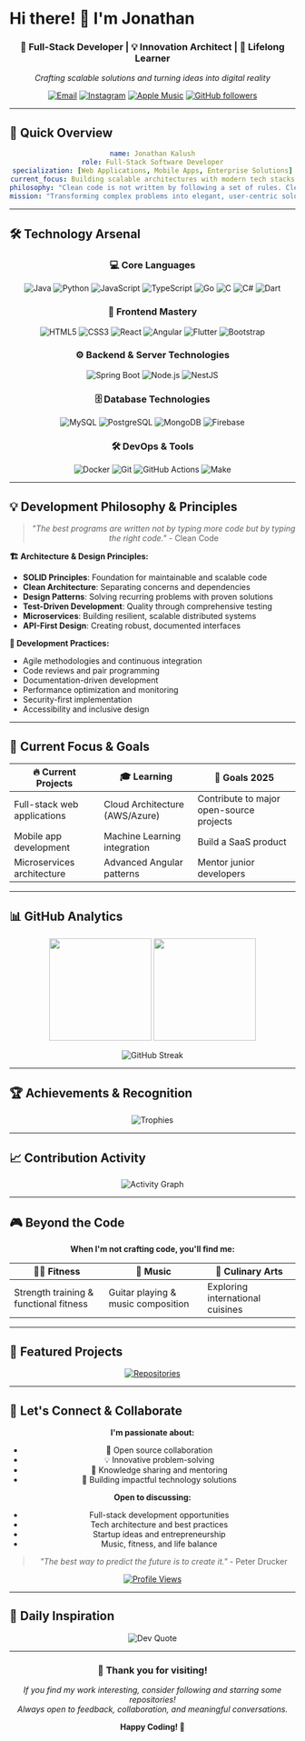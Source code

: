 # Hi there! 👋 I'm Jonathan

<div align="center">
  
  ### 🚀 Full-Stack Developer | 💡 Innovation Architect | 🌱 Lifelong Learner
  
  *Crafting scalable solutions and turning ideas into digital reality*
  
  [![Email](https://img.shields.io/badge/Email-jonathan.kalush%40gmail.com-red?style=for-the-badge&logo=gmail&logoColor=white)](mailto:jonathan.kalush@gmail.com)
  [![Instagram](https://img.shields.io/badge/Instagram-jonathan__kalush-E4405F?style=for-the-badge&logo=instagram&logoColor=white)](https://www.instagram.com/jonathan_kalush)
  [![Apple Music](https://img.shields.io/badge/Apple_Music-jonathan__kalush-FA243C?style=for-the-badge&logo=apple-music&logoColor=white)](https://music.apple.com/profile/jonathan_kalush)
  [![GitHub followers](https://img.shields.io/github/followers/kalush666?style=for-the-badge&logo=github)](https://github.com/kalush666)
  
</div>

---

## 🚀 Quick Overview

<div align="center">

```yaml
name: Jonathan Kalush
role: Full-Stack Software Developer
specialization: [Web Applications, Mobile Apps, Enterprise Solutions]
current_focus: Building scalable architectures with modern tech stacks
philosophy: "Clean code is not written by following a set of rules. Clean code is written by programmers who care."
mission: "Transforming complex problems into elegant, user-centric solutions"
```

</div>

---

## 🛠️ Technology Arsenal

<div align="center">

### 💻 Core Languages
![Java](https://img.shields.io/badge/Java-ED8B00?style=for-the-badge&logo=openjdk&logoColor=white)
![Python](https://img.shields.io/badge/Python-3776AB?style=for-the-badge&logo=python&logoColor=white)
![JavaScript](https://img.shields.io/badge/JavaScript-F7DF1E?style=for-the-badge&logo=javascript&logoColor=black)
![TypeScript](https://img.shields.io/badge/TypeScript-3178C6?style=for-the-badge&logo=typescript&logoColor=white)
![Go](https://img.shields.io/badge/Go-00ADD8?style=for-the-badge&logo=go&logoColor=white)
![C](https://img.shields.io/badge/C-00599C?style=for-the-badge&logo=c&logoColor=white)
![C#](https://img.shields.io/badge/C%23-239120?style=for-the-badge&logo=c-sharp&logoColor=white)
![Dart](https://img.shields.io/badge/Dart-0175C2?style=for-the-badge&logo=dart&logoColor=white)

### 🎨 Frontend Mastery
![HTML5](https://img.shields.io/badge/HTML5-E34F26?style=for-the-badge&logo=html5&logoColor=white)
![CSS3](https://img.shields.io/badge/CSS3-1572B6?style=for-the-badge&logo=css3&logoColor=white)
![React](https://img.shields.io/badge/React-20232A?style=for-the-badge&logo=react&logoColor=61DAFB)
![Angular](https://img.shields.io/badge/Angular-DD0031?style=for-the-badge&logo=angular&logoColor=white)
![Flutter](https://img.shields.io/badge/Flutter-02569B?style=for-the-badge&logo=flutter&logoColor=white)
![Bootstrap](https://img.shields.io/badge/Bootstrap-563D7C?style=for-the-badge&logo=bootstrap&logoColor=white)

### ⚙️ Backend & Server Technologies
![Spring Boot](https://img.shields.io/badge/Spring_Boot-6DB33F?style=for-the-badge&logo=spring-boot&logoColor=white)
![Node.js](https://img.shields.io/badge/Node.js-43853D?style=for-the-badge&logo=node.js&logoColor=white)
![NestJS](https://img.shields.io/badge/NestJS-E0234E?style=for-the-badge&logo=nestjs&logoColor=white)

### 🗄️ Database Technologies
![MySQL](https://img.shields.io/badge/MySQL-4479A1?style=for-the-badge&logo=mysql&logoColor=white)
![PostgreSQL](https://img.shields.io/badge/PostgreSQL-316192?style=for-the-badge&logo=postgresql&logoColor=white)
![MongoDB](https://img.shields.io/badge/MongoDB-4EA94B?style=for-the-badge&logo=mongodb&logoColor=white)
![Firebase](https://img.shields.io/badge/Firebase-FFCA28?style=for-the-badge&logo=firebase&logoColor=black)

### 🛠️ DevOps & Tools
![Docker](https://img.shields.io/badge/Docker-2496ED?style=for-the-badge&logo=docker&logoColor=white)
![Git](https://img.shields.io/badge/Git-F05032?style=for-the-badge&logo=git&logoColor=white)
![GitHub Actions](https://img.shields.io/badge/GitHub_Actions-2088FF?style=for-the-badge&logo=github-actions&logoColor=white)
![Make](https://img.shields.io/badge/Make-427819?style=for-the-badge&logo=gnu&logoColor=white)

</div>

---

## 💡 Development Philosophy & Principles

<div align="center">

> *"The best programs are written not by typing more code but by typing the right code."* - Clean Code

</div>

**🏗️ Architecture & Design Principles:**
- **SOLID Principles**: Foundation for maintainable and scalable code
- **Clean Architecture**: Separating concerns and dependencies
- **Design Patterns**: Solving recurring problems with proven solutions
- **Test-Driven Development**: Quality through comprehensive testing
- **Microservices**: Building resilient, scalable distributed systems
- **API-First Design**: Creating robust, documented interfaces

**🔄 Development Practices:**
- Agile methodologies and continuous integration
- Code reviews and pair programming
- Documentation-driven development
- Performance optimization and monitoring
- Security-first implementation
- Accessibility and inclusive design

---

## 🎯 Current Focus & Goals

<div align="center">

| 🔥 Current Projects | 🎓 Learning | 🚀 Goals 2025 |
|-------------------|-------------|----------------|
| Full-stack web applications | Cloud Architecture (AWS/Azure) | Contribute to major open-source projects |
| Mobile app development | Machine Learning integration | Build a SaaS product |
| Microservices architecture | Advanced Angular patterns | Mentor junior developers |

</div>

---

## 📊 GitHub Analytics

<div align="center">
  
  <img height="180em" src="https://github-readme-stats.vercel.app/api?username=kalush666&show_icons=true&theme=github_dark&include_all_commits=true&count_private=true&hide_border=true&background=0D1117"/>
  <img height="180em" src="https://github-readme-stats.vercel.app/api/top-langs/?username=kalush666&layout=compact&langs_count=10&theme=github_dark&hide_border=true&background=0D1117"/>
  
</div>

<div align="center">
  
  ![GitHub Streak](https://github-readme-streak-stats.herokuapp.com/?user=kalush666&theme=github-dark-blue&hide_border=true&background=0D1117)
  
</div>

---

## 🏆 Achievements & Recognition

<div align="center">
  
  ![Trophies](https://github-profile-trophy.vercel.app/?username=kalush666&theme=onestar&no-frame=true&no-bg=true&margin-w=4&row=2&column=4)
  
</div>

---

## 📈 Contribution Activity

<div align="center">
  
  ![Activity Graph](https://github-readme-activity-graph.vercel.app/graph?username=kalush666&theme=github-compact&hide_border=true&bg_color=0D1117&color=58A6FF&line=1F6FEB&point=58A6FF)
  
</div>

---

## 🎮 Beyond the Code

<div align="center">

**When I'm not crafting code, you'll find me:**

| 🏋️‍♂️ **Fitness** | 🎸 **Music** | 🍳 **Culinary Arts** |
|------------------|--------------|---------------------|
| Strength training & functional fitness | Guitar playing & music composition | Exploring international cuisines |


</div>

---

## 📂 Featured Projects

<div align="center">
  
  [![Repositories](https://img.shields.io/badge/🔍_Explore_My-Repositories-181717?style=for-the-badge&logo=github&logoColor=white)](https://github.com/kalush666?tab=repositories)
  
  
</div>

---

## 💬 Let's Connect & Collaborate

<div align="center">
  
  **I'm passionate about:**
  - 🤝 Open source collaboration
  - 💡 Innovative problem-solving
  - 🌱 Knowledge sharing and mentoring
  - 🚀 Building impactful technology solutions
  
  **Open to discussing:**
  - Full-stack development opportunities
  - Tech architecture and best practices
  - Startup ideas and entrepreneurship
  - Music, fitness, and life balance
  
  > *"The best way to predict the future is to create it."* - Peter Drucker
  
  [![Profile Views](https://komarev.com/ghpvc/?username=kalush666&style=for-the-badge&color=brightgreen)](https://github.com/kalush666)
  
</div>

---

## 💭 Daily Inspiration

<div align="center">
  
  ![Dev Quote](https://quotes-github-readme.vercel.app/api?type=horizontal&theme=dark&border=true)
  
</div>

---

<div align="center">
  
  ### 🌟 Thank you for visiting!
  
  *If you find my work interesting, consider following and starring some repositories!*  
  *Always open to feedback, collaboration, and meaningful conversations.*
  
  **Happy Coding! 🚀**
  
</div>
